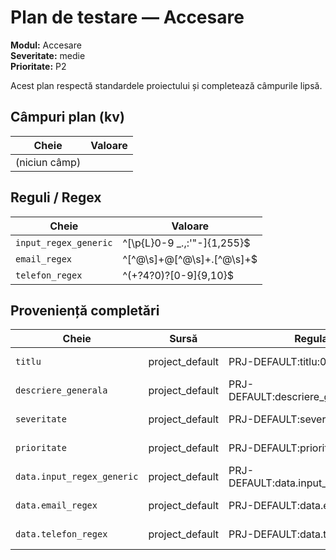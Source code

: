 # Plan de testare — Accesare
  
**Modul:** Accesare  
**Severitate:** medie  
**Prioritate:** P2

Acest plan respectă standardele proiectului și completează câmpurile lipsă.

## Câmpuri plan (kv)
| Cheie | Valoare |
|---|---|
| (niciun câmp) | |

## Reguli / Regex
| Cheie | Valoare |
|---|---|
| `input_regex_generic` | ^[\p{L}0-9 _.,:'"-]{1,255}$ |
| `email_regex` | ^[^@\s]+@[^@\s]+\.[^@\s]+$ |
| `telefon_regex` | ^(\+?4?0)?[0-9]{9,10}$ |

## Proveniență completări
| Cheie | Sursă | Regula | Timp |
|---|---|---|---|
| `titlu` | project_default | PRJ-DEFAULT:titlu:0 | 2025-09-04T08:19:59.819Z |
| `descriere_generala` | project_default | PRJ-DEFAULT:descriere_generala:1 | 2025-09-04T08:19:59.820Z |
| `severitate` | project_default | PRJ-DEFAULT:severitate:2 | 2025-09-04T08:19:59.820Z |
| `prioritate` | project_default | PRJ-DEFAULT:prioritate:3 | 2025-09-04T08:19:59.820Z |
| `data.input_regex_generic` | project_default | PRJ-DEFAULT:data.input_regex_generic | 2025-09-04T08:19:59.820Z |
| `data.email_regex` | project_default | PRJ-DEFAULT:data.email_regex | 2025-09-04T08:19:59.820Z |
| `data.telefon_regex` | project_default | PRJ-DEFAULT:data.telefon_regex | 2025-09-04T08:19:59.820Z |
